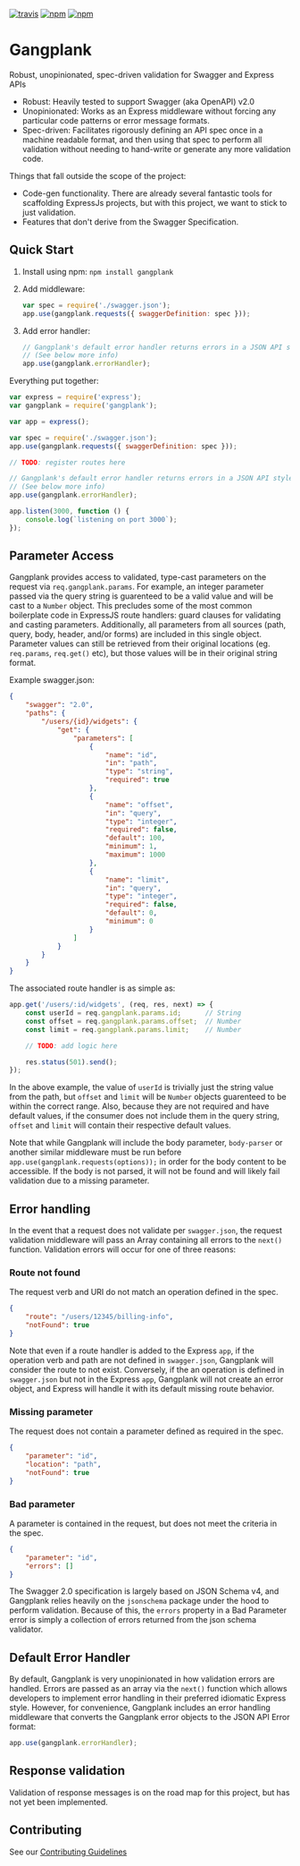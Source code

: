 [![travis](https://img.shields.io/travis/DriveTimeInc/gangplank.svg)](https://travis-ci.org/drivetimeinc/gangplank)
[![npm](https://img.shields.io/npm/v/gangplank.svg)](https://www.npmjs.com/package/gangplank)
[![npm](https://img.shields.io/npm/dm/gangplank.svg)](https://www.npmjs.com/package/gangplank)

# Gangplank
Robust, unopinionated, spec-driven validation for Swagger and Express APIs

* Robust: Heavily tested to support Swagger (aka OpenAPI) v2.0
* Unopinionated: Works as an Express middleware without forcing any particular code patterns or error message formats.
* Spec-driven: Facilitates rigorously defining an API spec once in a machine readable format, and then using that spec to perform all validation without needing to hand-write or generate any more validation code.

Things that fall outside the scope of the project:
* Code-gen functionality.  There are already several fantastic tools for scaffolding ExpressJs projects, but with this project, we want to stick to just validation.
* Features that don't derive from the Swagger Specification.

## Quick Start
1. Install using npm: `npm install gangplank`

1. Add middleware:

	``` js
	var spec = require('./swagger.json');
	app.use(gangplank.requests({ swaggerDefinition: spec }));
	```

1. Add error handler:

	``` js
	// Gangplank's default error handler returns errors in a JSON API style schema
	// (See below more info)
	app.use(gangplank.errorHandler);
	```

Everything put together:

``` js
var express = require('express');
var gangplank = require('gangplank');

var app = express();

var spec = require('./swagger.json');
app.use(gangplank.requests({ swaggerDefinition: spec }));

// TODO: register routes here

// Gangplank's default error handler returns errors in a JSON API style schema
// (See below more info)
app.use(gangplank.errorHandler);

app.listen(3000, function () {
	console.log(`listening on port 3000`);
});
```

## Parameter Access

Gangplank provides access to validated, type-cast parameters on the request via `req.gangplank.params`.  For example, an integer parameter passed via the query string is guarenteed to be a valid value and will be cast to a `Number` object.  This precludes some of the most common boilerplate code in ExpressJS route handlers: guard clauses for validating and casting parameters.  Additionally, all parameters from all sources (path, query, body, header, and/or forms) are included in this single object.  Parameter values can still be retrieved from their original locations (eg. `req.params`, `req.get()` etc), but those values will be in their original string format.

Example swagger.json:

``` json
{
	"swagger": "2.0",
	"paths": {
		"/users/{id}/widgets": {
			"get": {
				"parameters": [
					{
						"name": "id",
						"in": "path",
						"type": "string",
						"required": true
					},
					{
						"name": "offset",
						"in": "query",
						"type": "integer",
						"required": false,
						"default": 100,
						"minimum": 1,
						"maximum": 1000
					},
					{
						"name": "limit",
						"in": "query",
						"type": "integer",
						"required": false,
						"default": 0,
						"minimum": 0
					}
				]
			}
		}
	}
}
```

The associated route handler is as simple as:

``` js
app.get('/users/:id/widgets', (req, res, next) => {
	const userId = req.gangplank.params.id;      // String
	const offset = req.gangplank.params.offset;  // Number
	const limit = req.gangplank.params.limit;    // Number

	// TODO: add logic here

	res.status(501).send();
});
```

In the above example, the value of `userId` is trivially just the string value from the path, but `offset` and `limit` will be `Number` objects guarenteed to be within the correct range.  Also, because they are not required and have default values, if the consumer does not include them in the query string, `offset` and `limit` will contain their respective default values.


Note that while Gangplank will include the body parameter, `body-parser` or another similar middleware must be run before `app.use(gangplank.requests(options));` in order for the body content to be accessible.  If the body is not parsed, it will not be found and will likely fail validation due to a missing parameter.

## Error handling

In the event that a request does not validate per `swagger.json`, the request validation middleware will pass an Array containing all errors to the `next()` function.  Validation errors will occur for one of three reasons:

### Route not found
The request verb and URI do not match an operation defined in the spec.

``` json
{
	"route": "/users/12345/billing-info",
	"notFound": true
}
```

Note that even if a route handler is added to the Express `app`, if the operation verb and path are not defined in `swagger.json`, Gangplank will consider the route to not exist.  Conversely, if the an operation is defined in `swagger.json` but not in the Express `app`, Gangplank will not create an error object, and Express will handle it with its default missing route behavior. 

### Missing parameter
The request does not contain a parameter defined as required in the spec.

``` json
{
	"parameter": "id",
	"location": "path",
	"notFound": true
}
```

### Bad parameter
A parameter is contained in the request, but does not meet the criteria in the spec.

``` json
{
	"parameter": "id",
	"errors": []
}
```

The Swagger 2.0 specification is largely based on JSON Schema v4, and Gangplank relies heavily on the `jsonschema` package under the hood to perform validation.  Because of this, the `errors` property in a Bad Parameter error is simply a collection of errors returned from the json schema validator.

## Default Error Handler
By default, Gangplank is very unopinionated in how validation errors are handled.  Errors are passed as an array via the `next()` function which allows developers to implement error handling in their preferred idiomatic Express style.  However, for convenience, Gangplank includes an error handling middleware that converts the Gangplank error objects to the JSON API Error format:

``` js
app.use(gangplank.errorHandler);
```

## Response validation

Validation of response messages is on the road map for this project, but has not yet been implemented.

## Contributing

See our [Contributing Guidelines](./CONTRIBUTING.md)
